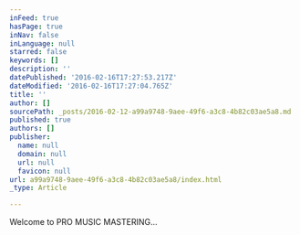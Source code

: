 ```yaml
---
inFeed: true
hasPage: true
inNav: false
inLanguage: null
starred: false
keywords: []
description: ''
datePublished: '2016-02-16T17:27:53.217Z'
dateModified: '2016-02-16T17:27:04.765Z'
title: ''
author: []
sourcePath: _posts/2016-02-12-a99a9748-9aee-49f6-a3c8-4b82c03ae5a8.md
published: true
authors: []
publisher:
  name: null
  domain: null
  url: null
  favicon: null
url: a99a9748-9aee-49f6-a3c8-4b82c03ae5a8/index.html
_type: Article

---
```

Welcome to PRO MUSIC MASTERING...